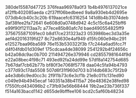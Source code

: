 380de15587d47725
376feaa96978a0f3
1b4b4976137021ce
a12ffb402085aeda
c2f37ff06bedbeed
9a8a930eb4d2695e
073db4cb40c3c20b
619aacefc6316254
141d8b4b31074deb
3af38fee2fa72641
6e608d0a0748d942
4c5c15c6a425bff6
e99f90f12113aa7c
a77ece85b80afc7d
baed490554825ff9
3756755871091ec0
b8d17ce231323a23
053986bec3d3a35e
aef4d2016319fd27
8c72e8630e4af949
d15fc060e94bc291
e12527baa96ba589
76e153b530322f3b
f7c244a6ad5fcc7f
d4f04fdb01d309ef
175cdcaa4de38099
2541292b4f24656c
b42a08dc9ac0b700
211494726e379946
cd28557981644f9d
e22a08bec4f98c71
493ed92fa24dd99e
57df8a142754d685
7b67daf7cb62b77b
bf80f3e7068f5778
daa04c5fa94b4793
c377d93c17da5508
507d6f31f960d703
b314db683c75f2b9
a4e3db6c9ed0cc3c
2f911b73c6e3cf1b
21e8c011c131ed90
c049e94b4945ecaf
140351a38b4115a7
26e48362e38fed98
f7550fcd434096b2
c73fb93e56b68444
19b2ae23b736f337
f514a163bacd1142
d655de9bfffee106
bcd2c5af60b48234
